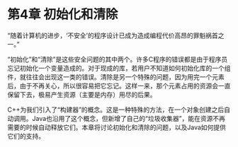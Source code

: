 # 第4章 初始化和清除


“随着计算机的进步，‘不安全’的程序设计已成为造成编程代价高昂的罪魁祸首之一。”

“初始化”和“清除”是这些安全问题的其中两个。许多C程序的错误都是由于程序员忘记初始化一个变量造成的。对于现成的库，若用户不知道如何初始化库的一个组件，就往往会出现这一类的错误。清除是另一个特殊的问题，因为用完一个元素后，由于不再关心，所以很容易把它忘记。这样一来，那个元素占用的资源会一直保留下去，极易产生资源（主要是内存）用尽的后果。

C++为我们引入了“构建器”的概念。这是一种特殊的方法，在一个对象创建之后自动调用。Java也沿用了这个概念，但新增了自己的“垃圾收集器”，能在资源不再需要的时候自动释放它们。本章将讨论初始化和清除的问题，以及Java如何提供它们的支持。
